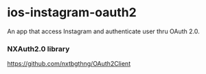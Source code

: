# ios-instagram-oauth2
An app that access Instagram and authenticate user thru OAuth 2.0.


### NXAuth2.0 library
https://github.com/nxtbgthng/OAuth2Client
